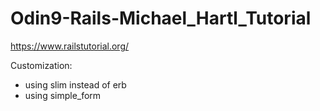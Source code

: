 # Odin9-Rails-Michael_Hartl_Tutorial
https://www.railstutorial.org/


Customization:
- using slim instead of erb
- using simple_form
